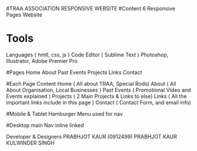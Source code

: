 #TRAA ASSOCIATION RESPONSIVE WEBSITE
#Content
6 Responsive Pages Website
 
 # Tools 
 Languages ( hmtl, css, js )
 Code Editor ( Sublime Text )
 Photoshop, Illustrator, Adobe Premier Pro
 
 #Pages
 Home
 About 
 Past Events
 Projects
 Links
 Contact
 
 #Each Page Content 
 Home ( All about TRAA, Special Rods)
 About ( All About Organisation, Local Businesses )
 Past Events ( Promotional Video and Events explained )
 Projects ( 2 Main Projects & Links to else)
 Links ( All the important links include in this page )
 Contact ( Contact Form, and email info)
 
 #Mobile & Tablet
 Hamburger Menu used for nav
 
 #Desktop
 main Nav inline linked
 
 Developer & Designers
 PRABHJOT KAUR (0912499)
 PRABHJOT KAUR
 KULWINDER SINGH
 
